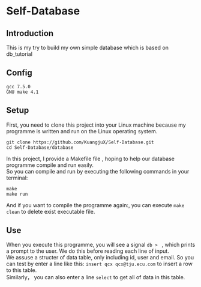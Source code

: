 # Self-Database
## Introduction
This is my try to build my own simple database which is based on db_tutorial
## Config
```
gcc 7.5.0
GNU make 4.1
```
## Setup
First, you need to clone this project into your Linux machine because my programme is written and run on the Linux operating system.
```
git clone https://github.com/KuangjuX/Self-Database.git
cd Self-Database/database
```
In this project, I provide a Makefile file , hoping to help our database programme compile and run easily. \
So you can compile and run by executing the following commands in your terminal:
```
make
make run
```
And if you want to compile the programme again:, you can execute `make clean` to delete exist executable file.
## Use
When you execute this programme, you will see a signal `db > `  , which prints a prompt to the user. We do this before reading each line of input. \
We assuse a structer of data table, only including id, user and email. So you can test by enter a line like this: `insert qcx qcx@tju.ecu.com` to insert a row to this table. \
Similarly， you can also enter a line `select` to get all of data in this table.
